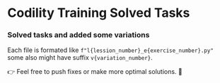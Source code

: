 # Codility Training Solved Tasks

### Solved tasks and added some variations

Each file is formated like `f"l{lession_number}_e{exercise_number}.py"` some also might have suffix `v{variation_number}`. 

👉 Feel free to push fixes or make more optimal solutions. 🚀


